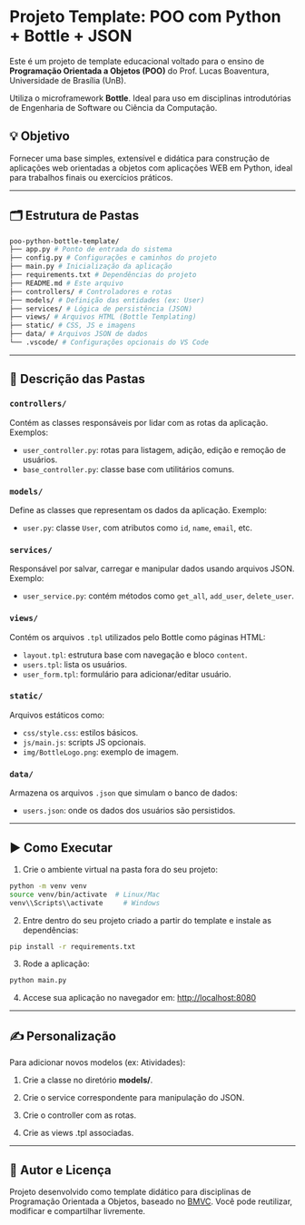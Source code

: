 # Projeto Template: POO com Python + Bottle + JSON

Este é um projeto de template educacional voltado para o ensino de **Programação Orientada a Objetos (POO)** do Prof. Lucas Boaventura, Universidade de Brasília (UnB).

Utiliza o microframework **Bottle**. Ideal para uso em disciplinas introdutórias de Engenharia de Software ou Ciência da Computação.

## 💡 Objetivo

Fornecer uma base simples, extensível e didática para construção de aplicações web orientadas a objetos com aplicações WEB em Python, ideal para trabalhos finais ou exercícios práticos.

---

## 🗂 Estrutura de Pastas

```bash
poo-python-bottle-template/
├── app.py # Ponto de entrada do sistema
├── config.py # Configurações e caminhos do projeto
├── main.py # Inicialização da aplicação
├── requirements.txt # Dependências do projeto
├── README.md # Este arquivo
├── controllers/ # Controladores e rotas
├── models/ # Definição das entidades (ex: User)
├── services/ # Lógica de persistência (JSON)
├── views/ # Arquivos HTML (Bottle Templating)
├── static/ # CSS, JS e imagens
├── data/ # Arquivos JSON de dados
└── .vscode/ # Configurações opcionais do VS Code
```

---

## 📁 Descrição das Pastas

### `controllers/`

Contém as classes responsáveis por lidar com as rotas da aplicação. Exemplos:

- `user_controller.py`: rotas para listagem, adição, edição e remoção de usuários.
- `base_controller.py`: classe base com utilitários comuns.

### `models/`

Define as classes que representam os dados da aplicação. Exemplo:

- `user.py`: classe `User`, com atributos como `id`, `name`, `email`, etc.

### `services/`

Responsável por salvar, carregar e manipular dados usando arquivos JSON. Exemplo:

- `user_service.py`: contém métodos como `get_all`, `add_user`, `delete_user`.

### `views/`

Contém os arquivos `.tpl` utilizados pelo Bottle como páginas HTML:

- `layout.tpl`: estrutura base com navegação e bloco `content`.
- `users.tpl`: lista os usuários.
- `user_form.tpl`: formulário para adicionar/editar usuário.

### `static/`

Arquivos estáticos como:

- `css/style.css`: estilos básicos.
- `js/main.js`: scripts JS opcionais.
- `img/BottleLogo.png`: exemplo de imagem.

### `data/`

Armazena os arquivos `.json` que simulam o banco de dados:

- `users.json`: onde os dados dos usuários são persistidos.

---

## ▶️ Como Executar

1. Crie o ambiente virtual na pasta fora do seu projeto:

```bash
python -m venv venv
source venv/bin/activate  # Linux/Mac
venv\\Scripts\\activate     # Windows
```

2. Entre dentro do seu projeto criado a partir do template e instale as dependências:

```bash
pip install -r requirements.txt
```

3. Rode a aplicação:

```bash
python main.py
```

4. Accese sua aplicação no navegador em: [http://localhost:8080](http://localhost:8080)

---

## ✍️ Personalização

Para adicionar novos modelos (ex: Atividades):

1. Crie a classe no diretório **models/**.

2. Crie o service correspondente para manipulação do JSON.

3. Crie o controller com as rotas.

4. Crie as views .tpl associadas.

---

## 🧠 Autor e Licença

Projeto desenvolvido como template didático para disciplinas de Programação Orientada a Objetos, baseado no [BMVC](https://github.com/hgmachine/bmvc_start_from_this).
Você pode reutilizar, modificar e compartilhar livremente.
